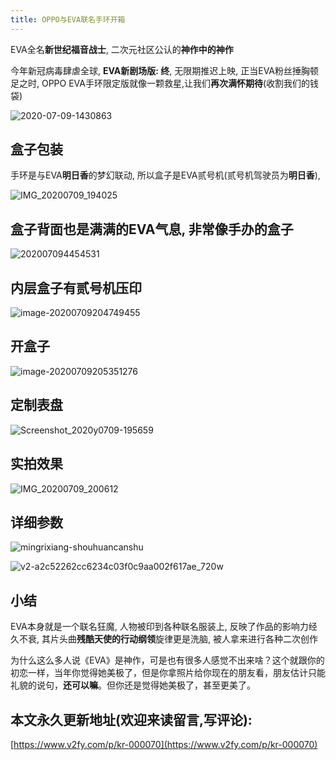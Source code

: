 ```yaml
---
title: OPPO与EVA联名手环开箱
---
```


EVA全名**新世纪福音战士**, 二次元社区公认的**神作中的神作**



今年新冠病毒肆虐全球, **EVA新剧场版: 终**, 无限期推迟上映, 正当EVA粉丝捶胸顿足之时, OPPO EVA手环限定版就像一颗救星,让我们**再次满怀期待**(收割我们的钱袋)



![2020-07-09-1430863](https://www.v2fy.com/asset/0i/jikemiji/jikemiji-md/kr-000070.assets/2020-07-09-1430863.png)



## 盒子包装



手环是与EVA**明日香**的梦幻联动, 所以盒子是EVA贰号机(贰号机驾驶员为**明日香**), 



![IMG_20200709_194025](https://www.v2fy.com/asset/0i/jikemiji/jikemiji-md/kr-000070.assets/IMG_20200709_194025.jpg)



## 盒子背面也是满满的EVA气息, 非常像手办的盒子



![202007094454531](https://www.v2fy.com/asset/0i/jikemiji/jikemiji-md/kr-000070.assets/202007094454531.png)



##  内层盒子有贰号机压印



![image-20200709204749455](https://www.v2fy.com/asset/0i/jikemiji/jikemiji-md/kr-000070.assets/image-20200709204749455.png)





## 开盒子



![image-20200709205351276](https://www.v2fy.com/asset/0i/jikemiji/jikemiji-md/kr-000070.assets/image-20200709205351276.png)





## 定制表盘



![Screenshot_2020y0709-195659](https://www.v2fy.com/asset/0i/jikemiji/jikemiji-md/kr-000070.assets/Screenshot_2020y0709-195659.jpg)





## 实拍效果



![IMG_20200709_200612](https://www.v2fy.com/asset/0i/jikemiji/jikemiji-md/kr-000070.assets/IMG_20200709_200612.jpg)



## 详细参数



![mingrixiang-shouhuancanshu](https://www.v2fy.com/asset/0i/jikemiji/jikemiji-md/kr-000070.assets/mingrixiang-shouhuancanshu.png)

![v2-a2c52262cc6234c03f0c9aa002f617ae_720w](https://www.v2fy.com/asset/0i/jikemiji/jikemiji-md/kr-000070.assets/v2-a2c52262cc6234c03f0c9aa002f617ae_720w.jpg)







## 小结



EVA本身就是一个联名狂魔, 人物被印到各种联名服装上, 反映了作品的影响力经久不衰, 其片头曲**残酷天使的行动纲领**旋律更是洗脑, 被人拿来进行各种二次创作

为什么这么多人说《EVA》是神作，可是也有很多人感觉不出来啥？这个就跟你的初恋一样，当年你觉得她美极了，但是你拿照片给你现在的朋友看，朋友估计只能礼貌的说句，**还可以嘛**。但你还是觉得她美极了，甚至更美了。












## 本文永久更新地址(欢迎来读留言,写评论):

[https://www.v2fy.com/p/kr-000070](https://www.v2fy.com/p/kr-000070)
